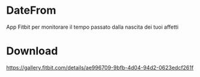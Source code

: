 # DateFrom
App Fitbit per monitorare il tempo passato dalla nascita dei tuoi affetti

# Download

https://gallery.fitbit.com/details/ae996709-9bfb-4d04-94d2-0623edcf261f
